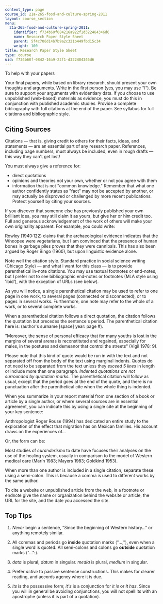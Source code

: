 ```yaml
---
content_type: page
course_id: 21a-265-food-and-culture-spring-2011
layout: course_section
menu:
  21a-265-food-and-culture-spring-2011:
    identifier: f734b60f084216a922f1d322484346d6
    name: Research Paper Style Sheet
    parent: 5f4c706d14b7b9a2c321b449fbd15c34
    weight: 100
title: Research Paper Style Sheet
type: course
uid: f734b60f-0842-16a9-22f1-d322484346d6
---
```


To help with your papers

Your final papers, while based on library research, should present your own thoughts and arguments. Write in the first person (yes, you may use "I"). Be sure to support your arguments with evidentiary data. If you choose to use unpublished (web-based) materials as evidence, you must do this in conjunction with published academic studies. Provide a complete bibliography with full citations at the end of the paper. See syllabus for full citations and bibliographic style.

Citing Sources
--------------

Citations — that is, giving credit to others for their facts, ideas, and statements — are an essential part of any research paper. References, including page numbers, must always be included, even in rough drafts — this way they can't get lost!

You must always give a reference for:

*   direct quotations
*   opinions and theories not your own, whether or not you agree with them
*   information that is not "common knowledge." Remember that what one author confidently states as "fact" may not be accepted by another, or may actually be disproved or challenged by more recent publications. Protect yourself by citing your sources.

If you discover that someone else has previously published your own brilliant idea, you may still claim it as yours, but give her or him credit too. Full and generous acknowledgement of the work of others will make your own originality apparent. For example, you could write:

Rowley (1940:122) claims that the archaeological evidence indicates that the Whoopee were vegetarians, but I am convinced that the presence of human bones in garbage piles proves that they were cannibals. This has also been argued by Roger Bingo (1960), but upon linguistic evidence alone.

Note well the citation style. Standard practice in social science writing (Chicago Style) — and what I want for this class — is to provide parenthetical in-note citations. You may use textual footnotes or end-notes, but I prefer not to see bibliographic end-notes or footnotes (MLA style using 'ibid'), with the exception of URLs (see below).

As you will notice, a single parenthetical citation may be used to refer to one page in one work, to several pages (connected or disconnected), or to pages in several works. Furthermore, one note may refer to the whole of a work, or to several complete works.

When a parenthetical citation follows a direct quotation, the citation follows the quotation but precedes the sentence's period. The parenthetical citation here is: (author's surname \[space\] year: page #).

"Moreover, the sense of personal efficacy that for many youths is lost in the margins of several arenas is reconstituted and regained, especially for males, in the postures and demeanor that control the streets" (Vigil 1978: 9).

Please note that this kind of quote would be run in with the text and not separated off from the body of the text using marginal indents. Quotes do not need to be separated from the text unless they _exceed 5 lines_ in length or include more than one paragraph. _Indented quotations are not surrounded by quotation marks_. The parenthetical citation will follow as usual, except that the period goes at the end of the quote, and there is no punctuation after the parenthetical cite when the whole thing is indented.

When you summarize in your report material from one section of a book or article by a single author, or where several sources are in essential agreement, you can indicate this by using a single cite at the beginning of your key sentence:

Anthropologist Roger Rouse (1994) has dedicated an entire study to the exploration of the effect that migration has on Mexican families. His account draws on the experiences of...

Or, the form can be:

Most studies of _curanderismo_ to date have focuses their analyses on the use of the healing system, usually in comparison to the model of Western medical care (Marín 1983; Mayers 1983; Goldkind 1953).

When more than one author is included in a single citation, separate these using a semi-colon. This is because a comma is used to different works by the same author.

To cite a website or unpublished article from the web, in a footnote or endnote give the name or organization behind the website or article, the URL for the site, and the date you accessed the site.

Top Tips
--------

1.  _Never_ begin a sentence, "Since the beginning of Western history…" or anything remotely similar.  
    
2.  All commas and periods go **inside** quotation marks ("...,"), even when a single word is quoted. All semi-colons and colons go **outside** quotation marks ("...":).  
    
3.  _data_ is plural, _datum_ in singular. _media_ is plural, _medium_ in singular.  
    
4.  Prefer _active_ to passive sentence constructions. This makes for clearer reading, and accords agency where it is due.  
    
5.  _its_ is the possessive form; _it's_ is a conjunction for _it is_ or _it has_. Since you will in general be avoiding conjunctions, you will not spell its with an apostrophe (unless it is part of a quotation).
